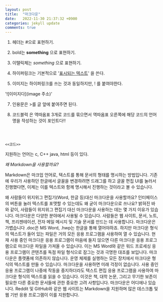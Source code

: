 ```yaml
---
layout: post
title:  "마크다운"
date:   2022-11-30 21:37:32 +0900
categories: jekyll update
comments: true
---
```

1) 헤더는 #으로 표현하기.

2) bold는 **something** 으로 표현하기.

3) 이탤릭체는 _something_ 으로 표현하기.

4) 하이퍼링크는 기본적으로 '[표시되는 텍스트](주소창)' 을 쓴다.

6) 이미지는 하이퍼링크를 쓰는 것과 동일하지만, ! 를 붙여야한다.

'![이미지다](image 주소)'

7) 인용문은 >를 글 앞에 붙여주면 된다.

8) 코드블럭 은 역따옴표 3개로 코드를 묶으면서 역따옴표 오른쪽에 해당 코드의 언어명을 작성하는 것이 포인트다!!

​

```<언어명>

<<코드>>

```

지원하는 언어는 c, C++ java, html 등이 있다.

*왜 Markdown을 사용할까요?*

Markdown은 마크업 언어로, 텍스트를 통해 문서의 형태를 명시하는 방법입니다. 기존에 우리가 사용하던 한글에서 글꼴을 변경하려면 드래그를 하고 글꼴 편집 UI를 눌러서 진행했다면, 이제는 이를 텍스트와 함께 명시해서 진행하는 것이라고 볼 수 있습니다.

왜 사람들이 위지위그 편집기(Word, 한글 등)대신 마크다운을 사용할까요? 인터페이스의 버튼을 눌러 텍스트를 포맷할 수 있는데도 왜 굳이 마크다운으로 쓰나요? 밝혀진 바와 같이, 사람들이 위지위그 편집기 대신 마크다운을 사용하는 데는 몇 가지 이유가 있습니다.
마크다운은 다양한 분야에서 사용될 수 있습니다. 사람들은 웹 사이트, 문서, 노트, 책, 프리젠테이션, 전자 메일 메시지 및 기술 문서를 만드는 데 사용합니다.
마크다운은 가볍습니다 .doc은 MS Word, .hwp는 한글을 통해 열어야하죠. 하지만 마크다운 형식의 텍스트가 들어 있는 파일은 거의 모든 응용 프로그램을 사용하여 열 수 있습니다. 현재 사용 중인 마크다운 응용 프로그램이 마음에 들지 않으면 다른 마크다운 응용 프로그램으로 마크다운 파일을 가져올 수 있습니다. 이는 MS Word와 같은 워드 프로세싱 응용 프로그램이 콘텐츠를 독점 파일 형식으로 잠그는 것과 극명한 대조를 보입니다.
마크다운은 플랫폼에 의존하지 않습니다. 운영 체제를 실행하는 모든 장치에서 마크다운 형식의 텍스트를 만들 수 있습니다.
마크다운을 사용하면 미래 걱정이 없습니다. 사용 중인 응용 프로그램이 나중에 작동을 중지하더라도 텍스트 편집 응용 프로그램을 사용하여 마크다운 형식의 텍스트를 읽을 수 있습니다. 이것은 책, 대학 논문, 그리고 무기한 보존이 필요한 다른 중요한 문서들에 관한 중요한 고려 사항입니다.
마크다운은 어디에나 있습니다. Reddit 및 GitHub와 같은 웹 사이트는 Markdown을 지원하며 많은 데스크톱 및 웹 기반 응용 프로그램이 이를 지원합니다.
